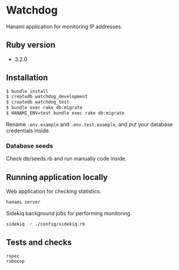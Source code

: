 # Watchdog

Hanami application for monitoring IP addresses.

## Ruby version

- 3.2.0

## Installation

```bash
$ bundle install
$ createdb watchdog_development
$ createdb watchdog_test
$ bundle exec rake db:migrate
$ HANAMI_ENV=test bundle exec rake db:migrate
```

Rename `.env.example` and `.env.test.example`, and put your database credentials inside.

### Database seeds

Check db/seeds.rb and run manually code inside.

## Running application locally

Web application for checking statistics.
```bash
hanami server
```

Sidekiq background jobs for performing monitoring.
```bash
sidekiq -r ./config/sidekiq.rb
```

## Tests and checks

```bash
rspec
rubocop
```
